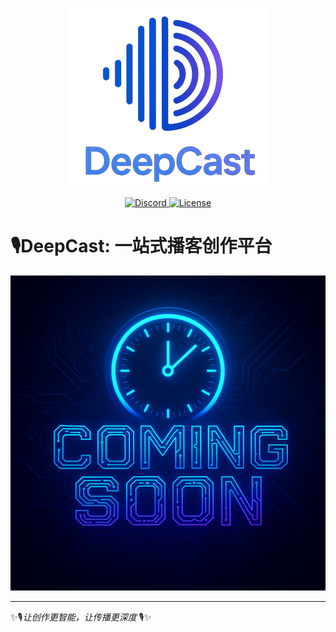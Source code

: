 <p align="center">
  <img src="deepcast.png" alt="DeepCast" />
</p>
<p align="center">
    <a href="https://discord.gg/GSVNwVqT">
        <img
            src="https://img.shields.io/badge/Forum-Discord-%235865F2.svg"
            alt="Discord"
        />
    </a>
    <a href="./LICENSE">
        <img
            src="https://img.shields.io/badge/License-MIT-yellow.svg"
            alt="License"
        />
    </a>
</p>

# 🎙️DeepCast: 一站式播客创作平台

<img width="1111" alt="..." src="creating.png">

---

✨🎙️*让创作更智能，让传播更深度* 🎙️✨